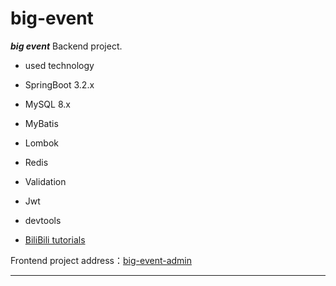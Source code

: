# big-event

**_big event_** Backend project.

- used technology

- SpringBoot 3.2.x
- MySQL 8.x
- MyBatis
- Lombok
- Redis
- Validation
- Jwt
- devtools

- [BiliBili tutorials][tutorials]

Frontend project address：[big-event-admin][]

---


[tutorials]: https://www.bilibili.com/video/BV14z4y1N7pg

[big-event-admin]: https://github.com/Zhu-junwei/big-event-admin

